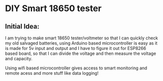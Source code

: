 # DIY Smart 18650 tester

## Initial Idea:

I am trying to make smart 18650 tester/voltmeter so that I can quickly check my old salvaged batteries, using Arduino based microcontroller is easy as it is made for 5v input and output and I have to figure it out for ESP8266 based board, so that I can divide the voltage and then measure the voltage and capacity.

Using wifi based microcontroller gives access to smart monitoring and remote acess and more stuff like data logging!


